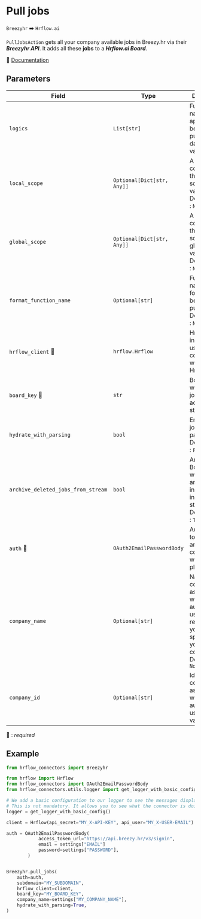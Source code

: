 # Pull jobs
`Breezyhr` :arrow_right: `Hrflow.ai`

`PullJobsAction` gets all your company available jobs in Breezy.hr via their ***Breezyhr API***. It adds all these **jobs** to a ***Hrflow.ai Board***.

🔗 [Documentation](https://developer.breezy.hr/docs/company-positions)

## Parameters

| Field | Type | Description |
| ----- | ---- | ----------- |
| `logics`  | `List[str]` | Function names to apply as filter before pushing the data. Default value : `[]`        |
| `local_scope`  | `Optional[Dict[str, Any]]` | A dictionary containing the current scope's local variables. Default value : `None`        |
| `global_scope`  | `Optional[Dict[str, Any]]` | A dictionary containing the current scope's global variables. Default value : `None`       |
| `format_function_name`  | `Optional[str]` | Function name to format job before pushing. Default value : `None`        |
| `hrflow_client` :red_circle: | `hrflow.Hrflow` | Hrflow client instance used to communicate with the Hrflow.ai API        |
| `board_key` :red_circle: | `str` | Board key where the jobs to be added will be stored        |
| `hydrate_with_parsing`  | `bool` | Enrich the job with parsing. Default value : `False`        |
| `archive_deleted_jobs_from_stream`  | `bool` | Archive Board jobs when they are no longer in the incoming job stream. Default value : `True`        |
| `auth` :red_circle: | `OAuth2EmailPasswordBody` | Auth instance to identify and communicate with the platform        |
| `company_name` | `Optional[str]` | Name of the company associated with the authenticated user, required if you haven't specified your company id. Default value `None`       |
| `company_id` | `Optional[str]` | Id of the company associated with the authenticated user, Default value `None`      |

:red_circle: : *required*

## Example

```python
from hrflow_connectors import Breezyhr

from hrflow import Hrflow
from hrflow_connectors import OAuth2EmailPasswordBody
from hrflow_connectors.utils.logger import get_logger_with_basic_config

# We add a basic configuration to our logger to see the messages displayed in the standard output
# This is not mandatory. It allows you to see what the connector is doing.
logger = get_logger_with_basic_config()

client = Hrflow(api_secret="MY_X-API-KEY", api_user="MY_X-USER-EMAIL")

auth = OAuth2EmailPasswordBody(
            access_token_url="https://api.breezy.hr/v3/signin",
            email = settings["EMAIL"]
            password=settings["PASSWORD"],
        )


Breezyhr.pull_jobs(
    auth=auth,
    subdomain="MY_SUBDOMAIN",
    hrflow_client=client,
    board_key="MY_BOARD_KEY",
    company_name=settings["MY_COMPANY_NAME"],
    hydrate_with_parsing=True,
)
```